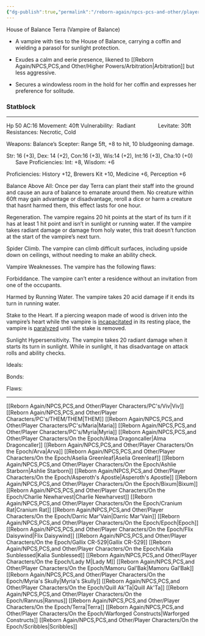 ```yaml
---
{"dg-publish":true,"permalink":"/reborn-again/npcs-pcs-and-other/player-characters/on-the-epoch/terra/"}
---
```


House of Balance
Terra (Vampire of Balance)

- A vampire with ties to the House of Balance, carrying a coffin and wielding a parasol for sunlight protection.
    
- Exudes a calm and eerie presence, likened to [[Reborn Again/NPCS,PCS,and Other/Higher Powers/Arbitration\|Arbitration]] but less aggressive.
    
- Secures a windowless room in the hold for her coffin and expresses her preference for solitude.

### Statblock
---

Hp 50 AC:16 Movement: 40ft Vulnerability:  Radiant               Levitate: 30ft   Resistances: Necrotic, Cold

Weapons: Balance’s Scepter: Range 5ft, +8 to hit, 10 bludgeoning damage.

Str: 16 (+3), Dex: 14 (+2), Con:16 (+3), Wis:14 (+2), Int:16 (+3), Cha:10 (+0)         Save Proficiencies: Int: +8, Wisdom: +6

Proficiencies: History +12, Brewers Kit +10, Medicine +6, Perception +6

  

Balance Above All: Once per day Terra can plant their staff into the ground and cause an aura of balance to emanate around them. No creature within 60ft may gain advantage or disadvantage, reroll a dice or harm a creature that hasnt harmed them, this effect lasts for one hour.

Regeneration. The vampire regains 20 hit points at the start of its turn if it has at least 1 hit point and isn’t in sunlight or running water. If the vampire takes radiant damage or damage from holy water, this trait doesn’t function at the start of the vampire’s next turn.

Spider Climb. The vampire can climb difficult surfaces, including upside down on ceilings, without needing to make an ability check.

Vampire Weaknesses. The vampire has the following flaws:

Forbiddance. The vampire can’t enter a residence without an invitation from one of the occupants.

Harmed by Running Water. The vampire takes 20 acid damage if it ends its turn in running water.

Stake to the Heart. If a piercing weapon made of wood is driven into the vampire’s heart while the vampire is [incapacitated](https://www.dndbeyond.com/sources/dnd/free-rules/rules-glossary#IncapacitatedCondition) in its resting place, the vampire is [paralyzed](https://www.dndbeyond.com/sources/dnd/free-rules/rules-glossary#ParalyzedCondition) until the stake is removed.

Sunlight Hypersensitivity. The vampire takes 20 radiant damage when it starts its turn in sunlight. While in sunlight, it has disadvantage on attack rolls and ability checks.

  

Ideals:

  

Bonds:

Flaws:

---
[[Reborn Again/NPCS,PCS,and Other/Player Characters/PC's/Viv\|Viv]]
[[Reborn Again/NPCS,PCS,and Other/Player Characters/PC's/THEM/THEM\|THEM]]
[[Reborn Again/NPCS,PCS,and Other/Player Characters/PC's/Maria\|Maria]]
[[Reborn Again/NPCS,PCS,and Other/Player Characters/PC's/Myria\|Myria]]
[[Reborn Again/NPCS,PCS,and Other/Player Characters/On the Epoch/Alma Dragoncaller\|Alma Dragoncaller]]
[[Reborn Again/NPCS,PCS,and Other/Player Characters/On the Epoch/Arva\|Arva]]
[[Reborn Again/NPCS,PCS,and Other/Player Characters/On the Epoch/Aselia Greenleaf\|Aselia Greenleaf]]
[[Reborn Again/NPCS,PCS,and Other/Player Characters/On the Epoch/Ashlie Starborn\|Ashlie Starborn]]
[[Reborn Again/NPCS,PCS,and Other/Player Characters/On the Epoch/Asperoth's Apostle\|Asperoth's Apostle]]
[[Reborn Again/NPCS,PCS,and Other/Player Characters/On the Epoch/Bixum\|Bixum]]
[[Reborn Again/NPCS,PCS,and Other/Player Characters/On the Epoch/Charlie Newharvest\|Charlie Newharvest]]
[[Reborn Again/NPCS,PCS,and Other/Player Characters/On the Epoch/Cranium Rat\|Cranium Rat]]
[[Reborn Again/NPCS,PCS,and Other/Player Characters/On the Epoch/Darric Mar'Vain\|Darric Mar'Vain]]
[[Reborn Again/NPCS,PCS,and Other/Player Characters/On the Epoch/Epoch\|Epoch]]
[[Reborn Again/NPCS,PCS,and Other/Player Characters/On the Epoch/Flix Daisywind\|Flix Daisywind]]
[[Reborn Again/NPCS,PCS,and Other/Player Characters/On the Epoch/Gallix CR-529\|Gallix CR-529]]
[[Reborn Again/NPCS,PCS,and Other/Player Characters/On the Epoch/Kalia Sunblessed\|Kalia Sunblessed]]
[[Reborn Again/NPCS,PCS,and Other/Player Characters/On the Epoch/Lady M\|Lady M]]
[[Reborn Again/NPCS,PCS,and Other/Player Characters/On the Epoch/Mamoru Gal’Bak\|Mamoru Gal’Bak]]
[[Reborn Again/NPCS,PCS,and Other/Player Characters/On the Epoch/Myria's Skully\|Myria's Skully]]
[[Reborn Again/NPCS,PCS,and Other/Player Characters/On the Epoch/Quill Ak'Ta\|Quill Ak'Ta]]
[[Reborn Again/NPCS,PCS,and Other/Player Characters/On the Epoch/Rannus\|Rannus]]
[[Reborn Again/NPCS,PCS,and Other/Player Characters/On the Epoch/Terra\|Terra]]
[[Reborn Again/NPCS,PCS,and Other/Player Characters/On the Epoch/Warforged Constructs\|Warforged Constructs]]
[[Reborn Again/NPCS,PCS,and Other/Player Characters/On the Epoch/Scribbles\|Scribbles]]